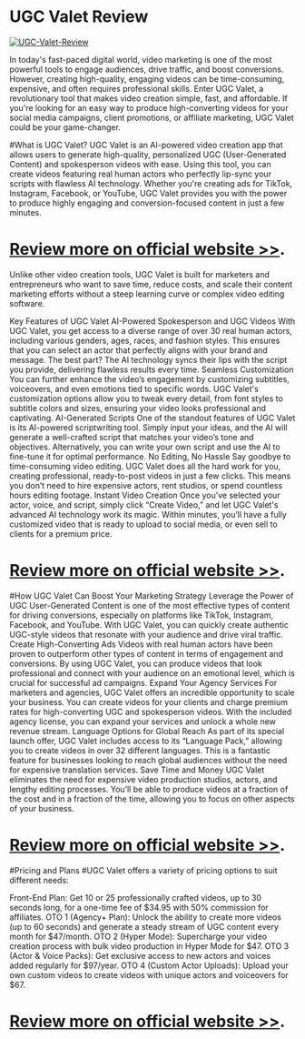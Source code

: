 # UGC Valet Review 

[![UGC-Valet-Review](https://aidigireview.com/wp-content/uploads/2025/02/ugcVaet.png "UGC-Valet-Review")](https://aidigireview.com/ugc-valet-review/)

In today's fast-paced digital world, video marketing is one of the most powerful tools to engage audiences, drive traffic, and boost conversions. However, creating high-quality, engaging videos can be time-consuming, expensive, and often requires professional skills. Enter UGC Valet, a revolutionary tool that makes video creation simple, fast, and affordable. If you're looking for an easy way to produce high-converting videos for your social media campaigns, client promotions, or affiliate marketing, UGC Valet could be your game-changer.

#What is UGC Valet?
UGC Valet is an AI-powered video creation app that allows users to generate high-quality, personalized UGC (User-Generated Content) and spokesperson videos with ease. Using this tool, you can create videos featuring real human actors who perfectly lip-sync your scripts with flawless AI technology. Whether you're creating ads for TikTok, Instagram, Facebook, or YouTube, UGC Valet provides you with the power to produce highly engaging and conversion-focused content in just a few minutes.


# **[Review more on official website >>](https://aidigireview.com/ugc-valet-review/)**.

Unlike other video creation tools, UGC Valet is built for marketers and entrepreneurs who want to save time, reduce costs, and scale their content marketing efforts without a steep learning curve or complex video editing software.

Key Features of UGC Valet
AI-Powered Spokesperson and UGC Videos With UGC Valet, you get access to a diverse range of over 30 real human actors, including various genders, ages, races, and fashion styles. This ensures that you can select an actor that perfectly aligns with your brand and message. The best part? The AI technology syncs their lips with the script you provide, delivering flawless results every time.
Seamless Customization You can further enhance the video’s engagement by customizing subtitles, voiceovers, and even emotions tied to specific words. UGC Valet's customization options allow you to tweak every detail, from font styles to subtitle colors and sizes, ensuring your video looks professional and captivating.
AI-Generated Scripts One of the standout features of UGC Valet is its AI-powered scriptwriting tool. Simply input your ideas, and the AI will generate a well-crafted script that matches your video’s tone and objectives. Alternatively, you can write your own script and use the AI to fine-tune it for optimal performance.
No Editing, No Hassle Say goodbye to time-consuming video editing. UGC Valet does all the hard work for you, creating professional, ready-to-post videos in just a few clicks. This means you don’t need to hire expensive actors, rent studios, or spend countless hours editing footage.
Instant Video Creation Once you’ve selected your actor, voice, and script, simply click “Create Video,” and let UGC Valet's advanced AI technology work its magic. Within minutes, you’ll have a fully customized video that is ready to upload to social media, or even sell to clients for a premium price.

# **[Review more on official website >>](https://aidigireview.com/ugc-valet-review/)**.


#How UGC Valet Can Boost Your Marketing Strategy
Leverage the Power of UGC User-Generated Content is one of the most effective types of content for driving conversions, especially on platforms like TikTok, Instagram, Facebook, and YouTube. With UGC Valet, you can quickly create authentic UGC-style videos that resonate with your audience and drive viral traffic.
Create High-Converting Ads Videos with real human actors have been proven to outperform other types of content in terms of engagement and conversions. By using UGC Valet, you can produce videos that look professional and connect with your audience on an emotional level, which is crucial for successful ad campaigns.
Expand Your Agency Services For marketers and agencies, UGC Valet offers an incredible opportunity to scale your business. You can create videos for your clients and charge premium rates for high-converting UGC and spokesperson videos. With the included agency license, you can expand your services and unlock a whole new revenue stream.
Language Options for Global Reach As part of its special launch offer, UGC Valet includes access to its “Language Pack,” allowing you to create videos in over 32 different languages. This is a fantastic feature for businesses looking to reach global audiences without the need for expensive translation services.
Save Time and Money UGC Valet eliminates the need for expensive video production studios, actors, and lengthy editing processes. You’ll be able to produce videos at a fraction of the cost and in a fraction of the time, allowing you to focus on other aspects of your business.




# **[Review more on official website >>](https://aidigireview.com/ai-podcast-empire-review/)**.

#Pricing and Plans
#UGC Valet offers a variety of pricing options to suit different needs:

Front-End Plan: Get 10 or 25 professionally crafted videos, up to 30 seconds long, for a one-time fee of $34.95 with 50% commission for affiliates.
OTO 1 (Agency+ Plan): Unlock the ability to create more videos (up to 60 seconds) and generate a steady stream of UGC content every month for $47/month.
OTO 2 (Hyper Mode): Supercharge your video creation process with bulk video production in Hyper Mode for $47.
OTO 3 (Actor & Voice Packs): Get exclusive access to new actors and voices added regularly for $97/year.
OTO 4 (Custom Actor Uploads): Upload your own custom videos to create videos with unique actors and voiceovers for $67.


# **[Review more on official website >>](https://aidigireview.com/ugc-valet-review/)**.
